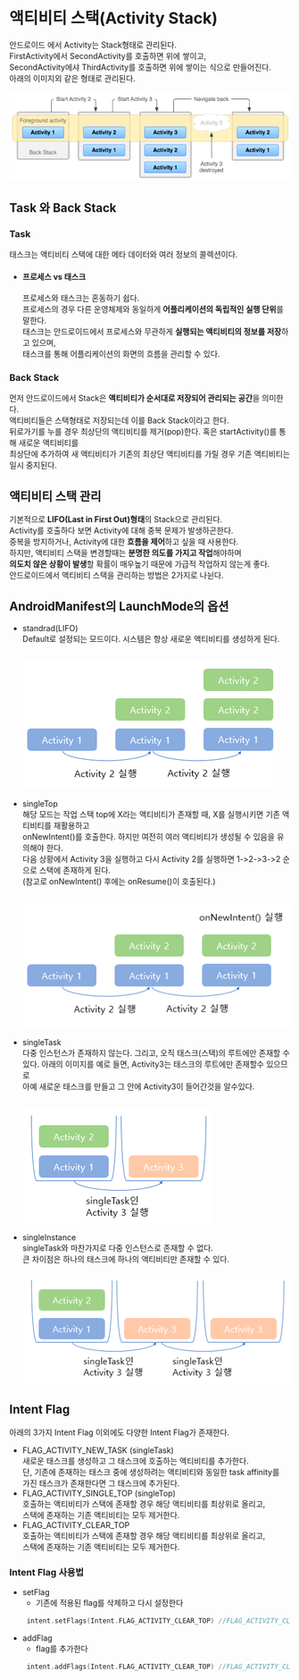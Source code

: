 # 액티비티 스택(Activity Stack)
안드로이드 에서 Activity는 Stack형태로 관리된다.<br>
FirstActivity에서 SecondActivity를 호출하면 위에 쌓이고,<br>
SecondActivity에샤 ThirdActivity를 호출하면 위에 쌓이는 식으로 만들어진다.<br>
아래의 이미지외 같은 형태로 관리된다.

![img.png](img.png)

## Task 와 Back Stack

### Task
태스크는 액티비티 스택에 대한 메타 데이터와 여러 정보의 콜렉션이다.<br>

- #### 프로세스 vs 태스크
   프로세스와 태스크는 혼동하기 쉽다.<br>
프로세스의 경우 다른 운영체제와 동일하게 **어플리케이션의 독립적인 실행 단위**를 말한다.<br>
태스크는 안드로이드에서 프로세스와 무관하게 **실행되는 액티비티의 정보를 저장**하고 있으며,<br>
태스크를 통해 어플리케이션의 화면의 흐름을 관리할 수 있다.
### Back Stack
먼저 안드로이드에서 Stack은 **액티비티가 순서대로 저장되어 관리되는 공간**을 의미한다.<br>
액티비티들은 스택형태로 저장되는데 이를 Back Stack이라고 한다.<br>
뒤로가기를 누를 경우 최상단의 액티비티를 제거(pop)한다. 혹은 startActivity()를 통해 새로운 액티비티를 <br>
최상단에 추가하여 새 액티비티가 기존의 최상단 액티비티를 가릴 경우 기존 액티비티는 일시 중지된다.

## 액티비티 스택 관리
기본적으로 **LIFO(Last in First Out)형태**의 Stack으로 관리된다.<br>
Activity를 호출하다 보면 Activity에 대해 중복 문제가 발생하곤한다.<br>
중복을 방지하거나, Activity에 대한 **흐름을 제어**하고 싶을 때 사용한다.<br>
하지만, 액티비티 스택을 변경할때는 **분명한 의도를 가지고 작업**해야하며 <br>
**의도치 않은 상황이 발생**할 확률이 매우높기 때문에 가급적 작업하지 않는게 좋다.<br>
안드로이드에서 액티비티 스택을 관리하는 방법은 2가지로 나뉜다. <br>

## AndroidManifest의 LaunchMode의 옵션

- standrad(LIFO)<br>
  Default로 설정되는 모드이다. 시스템은 항상 새로운 액티비티를 생성하게 된다.<br>

  <br>![img_1.png](img_1.png)


- singleTop<br>
  해당 모드는 작업 스택 top에 X라는 액티비티가 존재할 때, X를 실행시키면 기존 액티비티를 재활용하고 <br>
onNewIntent()를 호출한다. 하지만 여전히 여러 액티비티가 생성될 수 있음을 유의해야 한다.<br>
다음 상황에서 Activity 3을 실행하고 다시 Activity 2를 실행하면 1->2->3->2 순으로 스택에 존재하게 된다. <br>
(참고로 onNewIntent() 후에는 onResume()이 호출된다.)

  <br>![img_2.png](img_2.png)


- singleTask<br>
  다중 인스턴스가 존재하지 않는다. 그리고, 오직 태스크(스택)의 루트에만 존재할 수 있다.
  아래의 이미지를 예로 들면, Activity3는 태스크의 루트에만 존재할수 있으므로<br>
  아예 새로운 태스크를 만들고 그 안에 Activity3이 들어간것을 알수있다.

  <br>![img_3.png](img_3.png)


- singleInstance<br>
  singleTask와 마찬가지로 다중 인스턴스로 존재할 수 없다. <br>
  큰 차이점은 하나의 태스크에 하나의 액티비티만 존재할 수 있다.<br>
<br>![img_4.png](img_4.png)

## Intent Flag
아래의 3가지 Intent Flag 이외에도 다양한 Intent Flag가 존재한다.

- FLAG_ACTIVITY_NEW_TASK (singleTask)<br>
새로운 태스크를 생성하고 그 태스크에 호출하는 액티비티를 추가한다. <br>
단, 기존에 존재하는 태스크 중에 생성하려는 액티비티와 동일한 task affinity를 <br>
가진 태스크가 존재한다면 그 태스크에 추가된다.
- FLAG_ACTIVITY_SINGLE_TOP (singleTop)<br>
  호출하는 액티비티가 스택에 존재할 경우 해당 액티비티를 최상위로 올리고,<br>
  스택에 존재하는 기존 액티비티는 모두 제거한다.
- FLAG_ACTIVITY_CLEAR_TOP<br>
  호출하는 액티비티가 스택에 존재할 경우 해당 액티비티를 최상위로 올리고, <br>
스택에 존재하는 기존 액티비티는 모두 제거한다.
### Intent Flag 사용법
- setFlag
  - 기존에 적용된 flag를 삭제하고 다시 설정한다
  ```kotlin
   intent.setFlags(Intent.FLAG_ACTIVITY_CLEAR_TOP) //FLAG_ACTIVITY_CLEAR_TOP로 설정한다
   ```
- addFlag
  - flag를 추가한다
   ```kotlin
    intent.addFlags(Intent.FLAG_ACTIVITY_CLEAR_TOP) //FLAG_ACTIVITY_CLEAR_TOP를 추가한다
   ```
